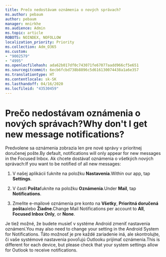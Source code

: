 ```yaml
---
title: Prečo nedostávam oznámenia o nových správach?
ms.author: pebaum
author: pebaum
manager: mnirkhe
ms.audience: Admin
ms.topic: article
ROBOTS: NOINDEX, NOFOLLOW
localization_priority: Priority
ms.collection: Adm_O365
ms.custom:
- "9002579"
- "4995"
ms.openlocfilehash: ada62b017df0c743071fe67077aadd966cf5e651
ms.sourcegitcommit: 6ecb6fcbd738b8896c5d616130074438a1a6e357
ms.translationtype: HT
ms.contentlocale: sk-SK
ms.lasthandoff: 04/16/2020
ms.locfileid: "43530459"
---
```

# <a name="why-dont-i-get-new-message-notifications"></a><span data-ttu-id="b3ffa-102">Prečo nedostávam oznámenia o nových správach?</span><span class="sxs-lookup"><span data-stu-id="b3ffa-102">Why don't I get new message notifications?</span></span>

<span data-ttu-id="b3ffa-103">Predvolene sa oznámenia zobrazia len pre nové správy v prioritnej doručenej pošte.</span><span class="sxs-lookup"><span data-stu-id="b3ffa-103">By default, notifications will only appear for new messages in the Focused Inbox.</span></span> <span data-ttu-id="b3ffa-104">Ak chcete dostávať oznámenia o všetkých nových správach:</span><span class="sxs-lookup"><span data-stu-id="b3ffa-104">If you want to be notified of all new messages:</span></span>

1. <span data-ttu-id="b3ffa-105">V našej aplikácii ťuknite na položku **Nastavenia**.</span><span class="sxs-lookup"><span data-stu-id="b3ffa-105">Within our app, tap **Settings**.</span></span>

2. <span data-ttu-id="b3ffa-106">V časti **Pošta**ťuknite na položku **Oznámenia**.</span><span class="sxs-lookup"><span data-stu-id="b3ffa-106">Under **Mail**, tap **Notifications**.</span></span>

3. <span data-ttu-id="b3ffa-107">Zmeňte e-mailové oznámenia pre konto na **Všetky**, **Prioritná doručená pošta**alebo **Žiadne**.</span><span class="sxs-lookup"><span data-stu-id="b3ffa-107">Change Mail Notifications per account to **All**, **Focused Inbox Only**, or **None**.</span></span>

<span data-ttu-id="b3ffa-108">Je tiež možné, že budete musieť v systéme Android zmeniť nastavenia oznámení.</span><span class="sxs-lookup"><span data-stu-id="b3ffa-108">You may also need to change your setting in the Android System for Notifications.</span></span> <span data-ttu-id="b3ffa-109">Táto možnosť je pre každé zariadenie iná, ale skontrolujte, či vaše systémové nastavenia povoľujú Outlooku prijímať oznámenia.</span><span class="sxs-lookup"><span data-stu-id="b3ffa-109">This is different for each device, but please check that your system settings allow for Outlook to receive notifications.</span></span>
